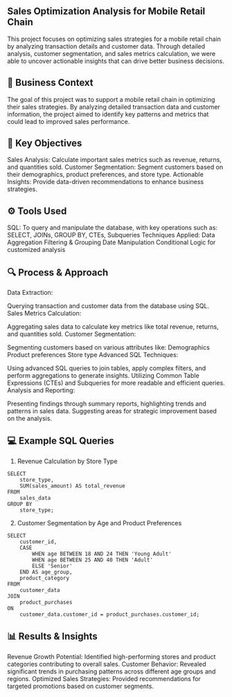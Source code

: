 ## Sales Optimization Analysis for Mobile Retail Chain
This project focuses on optimizing sales strategies for a mobile retail chain by analyzing transaction details and customer data. Through detailed analysis, customer segmentation, and sales metrics calculation, we were able to uncover actionable insights that can drive better business decisions.

## 🏢 Business Context
The goal of this project was to support a mobile retail chain in optimizing their sales strategies. By analyzing detailed transaction data and customer information, the project aimed to identify key patterns and metrics that could lead to improved sales performance.

## 🎯 Key Objectives
Sales Analysis: Calculate important sales metrics such as revenue, returns, and quantities sold.
Customer Segmentation: Segment customers based on their demographics, product preferences, and store type.
Actionable Insights: Provide data-driven recommendations to enhance business strategies.
## ⚙️ Tools Used
SQL: To query and manipulate the database, with key operations such as:
SELECT, JOINs, GROUP BY, CTEs, Subqueries
Techniques Applied:
Data Aggregation
Filtering & Grouping
Date Manipulation
Conditional Logic for customized analysis
## 🔍 Process & Approach
Data Extraction:

Querying transaction and customer data from the database using SQL.
Sales Metrics Calculation:

Aggregating sales data to calculate key metrics like total revenue, returns, and quantities sold.
Customer Segmentation:

Segmenting customers based on various attributes like:
Demographics
Product preferences
Store type
Advanced SQL Techniques:

Using advanced SQL queries to join tables, apply complex filters, and perform aggregations to generate insights.
Utilizing Common Table Expressions (CTEs) and Subqueries for more readable and efficient queries.
Analysis and Reporting:

Presenting findings through summary reports, highlighting trends and patterns in sales data.
Suggesting areas for strategic improvement based on the analysis.
## 💻 Example SQL Queries
1. Revenue Calculation by Store Type
```
SELECT 
    store_type, 
    SUM(sales_amount) AS total_revenue
FROM 
    sales_data
GROUP BY 
    store_type;
```
2. Customer Segmentation by Age and Product Preferences
```
SELECT 
    customer_id, 
    CASE 
        WHEN age BETWEEN 18 AND 24 THEN 'Young Adult'
        WHEN age BETWEEN 25 AND 40 THEN 'Adult'
        ELSE 'Senior'
    END AS age_group,
    product_category
FROM 
    customer_data
JOIN 
    product_purchases
ON 
    customer_data.customer_id = product_purchases.customer_id;
```
## 📊 Results & Insights
Revenue Growth Potential: Identified high-performing stores and product categories contributing to overall sales.
Customer Behavior: Revealed significant trends in purchasing patterns across different age groups and regions.
Optimized Sales Strategies: Provided recommendations for targeted promotions based on customer segments.

